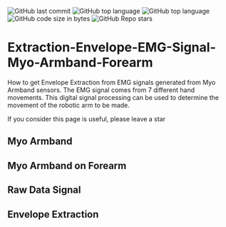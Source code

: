 ![GitHub last commit](https://img.shields.io/github/last-commit/UFTHaq/Extraction-Envelope-EMG-Signal-Myo-Armband-Forearm?style=for-the-badge)
![GitHub top language](https://img.shields.io/github/languages/top/UFTHaq/Extraction-Envelope-EMG-Signal-Myo-Armband-Forearm?label=Python&logo=python&logoColor=white&style=for-the-badge)
![GitHub top language](https://img.shields.io/github/languages/top/UFTHaq/Extraction-Envelope-EMG-Signal-Myo-Armband-Forearm?logo=Jupyter&style=for-the-badge)
![GitHub code size in bytes](https://img.shields.io/github/languages/code-size/UFTHaq/Extraction-Envelope-EMG-Signal-Myo-Armband-Forearm?style=for-the-badge)
![GitHub Repo stars](https://img.shields.io/github/stars/UFTHaq/Extraction-Envelope-EMG-Signal-Myo-Armband-Forearm?color=red&style=for-the-badge)

# Extraction-Envelope-EMG-Signal-Myo-Armband-Forearm
How to get Envelope Extraction from EMG signals generated from Myo Armband sensors. The EMG signal comes from 7 different hand movements. This digital signal processing can be used to determine the movement of the robotic arm to be made.

If you consider this page is useful, please leave a star

## Myo Armband

## Myo Armband on Forearm

## Raw Data Signal

## Envelope Extraction

